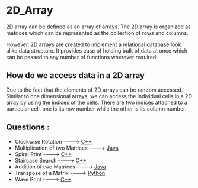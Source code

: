 # 2D_Array
 
2D array can be defined as an array of arrays. The 2D array is organized as matrices which can be represented as the collection of rows and columns.

However, 2D arrays are created to implement a relational database look alike data structure. It provides ease of holding bulk of data at once which can be passed to any number of functions wherever required.

## How do we access data in a 2D array
Due to the fact that the elements of 2D arrays can be random accessed. Similar to one dimensional arrays, we can access the individual cells in a 2D array by using the indices of the cells. There are two indices attached to a particular cell, one is its row number while the other is its column number.

## Questions :

* Clockwise Rotation ----> [C++](/Code/C++/2d_matrix_rotation_90degree_clockwise.cpp)
* Multiplication of two Matrices ----> [Java](/Code/Java/matrixop_mul.java)
* Spiral Print ----> [C++](/Code/C++/spiral_print.cpp)
* Staircase Search ----> [C++](/Code/C++/staircase_search.cpp)
* Addition of two Matrices ----> [Java](/Code/Java/matrixop_add.java)
* Transpose of a Matrix ----> [Python](/Code/Python/Transpose_of_matrix.py)
* Wave Print ----> [C++](/Code/C++/wave_print.cpp)